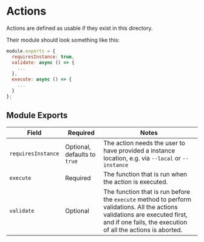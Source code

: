 # Actions

Actions are defined as usable if they exist in this directory.

Their module should look something like this:

```js
module.exports = {
  requiresInstance: true,
  validate: async () => {
    ...
  },
  execute: async () => {
    ...
  }
};
```

## Module Exports

|Field|Required|Notes|
|---|---|---|
|`requiresInstance`|Optional, defaults to `true`|The action needs the user to have provided a instance location, e.g. via `--local` or `--instance`|
|`execute`|Required|The function that is run when the action is executed.|
|`validate`|Optional|The function that is run before the `execute` method to perform validations. All the actions validations are executed first, and if one fails, the execution of all the actions is aborted.|
